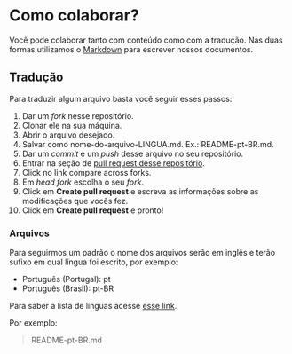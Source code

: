 # Como colaborar?

Você pode colaborar tanto com conteúdo como com a tradução. Nas duas formas utilizamos o [Markdown](http://daringfireball.net/projects/markdown/basics) para escrever nossos documentos.


## Tradução

Para traduzir algum arquivo basta você seguir esses passos:

1. Dar um *fork* nesse repositório.
2. Clonar ele na sua máquina.
3. Abrir o arquivo desejado.
4. Salvar como nome-do-arquivo-LINGUA.md. Ex.: README-pt-BR.md.
5. Dar um *commit* e um *push* desse arquivo no seu repositório.
6. Entrar na seção de [pull request desse repositório](https://github.com/Webschool-io/js4girls/pulls).
7. Click no link compare across forks.
8. Em *head fork* escolha o seu *fork*.
9. Click em **Create pull request** e escreva as informações sobre as modificações que vocês fez.
10. Click em **Create pull request** e pronto!

### Arquivos

Para seguirmos um padrão o nome dos arquivos serão em inglês e terão sufixo em qual língua foi escrito, por exemplo:

- Português (Portugal): pt
- Português (Brasil): pt-BR

Para saber a lista de línguas acesse [esse link](https://pt.wikipedia.org/wiki/ISO_639).

Por exemplo:

> README-pt-BR.md



